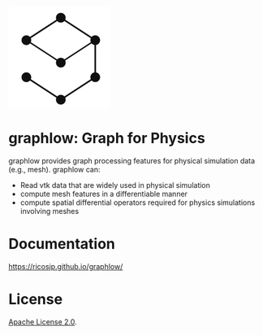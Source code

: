 ![](docs/source/_static/logo.webp)

# graphlow: Graph for Physics
graphlow provides graph processing features for physical simulation data (e.g., mesh).
graphlow can:
- Read vtk data that are widely used in physical simulation
- compute mesh features in a differentiable manner
- compute spatial differential operators required for physics simulations involving meshes

# Documentation
https://ricosjp.github.io/graphlow/

# License

[Apache License 2.0](./LICENSE).





